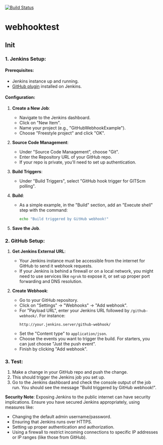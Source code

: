[![Build Status](http://brubu.a8.wob38.archam.de:8080/buildStatus/icon?job=MinimalExamples%2FGitHubWebhookExample)](http://brubu:8080/job/MinimalExamples/job/GitHubWebhookExample/)

# webhooktest

## Init

### 1. Jenkins Setup:

#### Prerequisites:

- Jenkins instance up and running.
- [GitHub plugin](https://plugins.jenkins.io/github/) installed on Jenkins.

#### Configuration:

1. **Create a New Job**:
   - Navigate to the Jenkins dashboard.
   - Click on "New Item".
   - Name your project (e.g., "GitHubWebhookExample").
   - Choose "Freestyle project" and click "OK".

2. **Source Code Management**:
   - Under "Source Code Management", choose "Git".
   - Enter the Repository URL of your GitHub repo.
   - If your repo is private, you'll need to set up authentication.

3. **Build Triggers**:
   - Under "Build Triggers", select "GitHub hook trigger for GITScm polling".

4. **Build**:
   - As a simple example, in the "Build" section, add an "Execute shell" step with the command:
     ```bash
     echo "Build triggered by GitHub webhook!"
     ```

5. **Save the Job**.

### 2. GitHub Setup:

1. **Get Jenkins External URL**:
   - Your Jenkins instance must be accessible from the internet for GitHub to send it webhook requests.
   - If your Jenkins is behind a firewall or on a local network, you might need to use services like `ngrok` to expose it, or set up proper port forwarding and DNS resolution.

2. **Create Webhook**:
   - Go to your GitHub repository.
   - Click on "Settings" → "Webhooks" → "Add webhook".
   - For "Payload URL", enter your Jenkins URL followed by `/github-webhook/`. For instance:
     ```
     http://your.jenkins.server/github-webhook/
     ```
   - Set the "Content type" to `application/json`.
   - Choose the events you want to trigger the build. For starters, you can just choose "Just the push event".
   - Finish by clicking "Add webhook".

### 3. Test:

1. Make a change in your GitHub repo and push the change.
2. This should trigger the Jenkins job you set up.
3. Go to the Jenkins dashboard and check the console output of the job run. You should see the message "Build triggered by GitHub webhook!".

**Security Note**: Exposing Jenkins to the public internet can have security implications. Ensure you have secured Jenkins appropriately, using measures like:
- Changing the default admin username/password.
- Ensuring that Jenkins runs over HTTPS.
- Setting up proper authentication and authorization.
- Using a firewall to restrict incoming connections to specific IP addresses or IP ranges (like those from GitHub).

